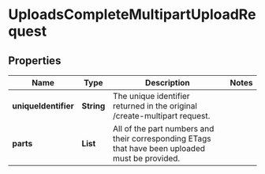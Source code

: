 

# UploadsCompleteMultipartUploadRequest


## Properties

| Name | Type | Description | Notes |
|------------ | ------------- | ------------- | -------------|
|**uniqueIdentifier** | **String** | The unique identifier returned in the original /create-multipart request. |  |
|**parts** | **List** | All of the part numbers and their corresponding ETags that have been uploaded must be provided. |  |



